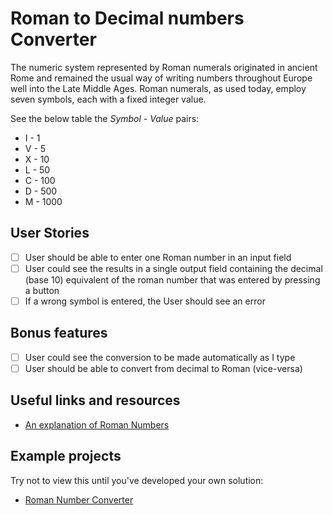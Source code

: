 # Roman to Decimal numbers Converter

The numeric system represented by Roman numerals originated in ancient Rome and remained the
usual way of writing numbers throughout Europe well into the Late Middle Ages.
Roman numerals, as used today, employ seven symbols, each with a fixed integer value.

See the below table the _Symbol - Value_ pairs:

-   I - 1
-   V - 5
-   X - 10
-   L - 50
-   C - 100
-   D - 500
-   M - 1000

## User Stories

-   [ ] User should be able to enter one Roman number in an input field
-   [ ] User could see the results in a single output field containing the decimal (base 10) equivalent of the roman number that was entered by pressing a button
-   [ ] If a wrong symbol is entered, the User should see an error

## Bonus features

-   [ ] User could see the conversion to be made automatically as I type
-   [ ] User should be able to convert from decimal to Roman (vice-versa)

## Useful links and resources

-   [An explanation of Roman Numbers](https://en.wikipedia.org/wiki/Roman_numerals)

## Example projects

Try not to view this until you've developed your own solution:

-   [Roman Number Converter](https://www.calculatorsoup.com/calculators/conversions/roman-numeral-converter.php)
